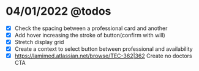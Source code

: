 # 04/01/2022 @todos

- [X] Check the spacing between a professional card and another
- [X] Add hover increasing the stroke of button(confirm with will)
- [X] Stretch display grid
- [X] Create a context to select button between professional and
	availability
- [X] <https://lamimed.atlassian.net/browse/TEC-362|362> Create no doctors CTA
